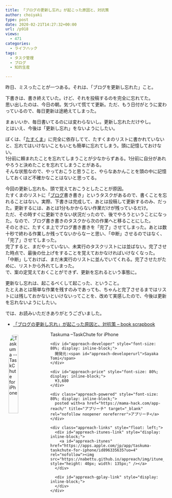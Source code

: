 ```yaml
---
title: 「ブログの更新し忘れ」が起こった原因と、対抗策
author: choiyaki
type: post
date: 2020-02-21T14:27:32+00:00
url: /p918
views:
  - 471
categories:
  - ライフハック
tags:
  - タスク管理
  - ブログ
  - 知的生産

---
```

昨日、ミスったことが一つある。それは、「ブログを更新し忘れた」こと。

下書きは、書き終えていた。けど、それを投稿するのを完全に忘れてた。  
思い出したのは、今日の朝。気づいて慌てて更新。ただ、もう日付がとうに変わっているので、毎日更新は途絶えてしまった。

まぁいいか、毎日書いてるのには変わらないし。更新し忘れただけやし。  
とはいえ、今後は「更新し忘れ」をないようにしたい。

ぼくは、「[たすくま][1]」に完全に依存してて、たすくまのリストに書かれていないと、忘れてはいけないこともいとも簡単に忘れてしまう。頭に記憶しておけない。  
1分前に頼まれたことを忘れてしまうことが少なからずある。1分前に自分があれやろうと決めたことを忘れてしまうことがある。  
そんな状態なので、やっておこうと思うこと、やらなあかんことを頭の中に記憶しておくほど不確かなことはないと思ってる。

今回の更新し忘れも、頭で覚えておこうとしたことが原因。  
たすくまのリストに「[ブログ][2]書き書き」というタスクがあるので、書くことを忘れることはない。実際、下書きは完成して、あとは投稿して更新するのみ、だった。更新するには、あとは1分もかからない作業だけが残っているだけ。  
ただ、その時すぐに更新できない状況だったので、後でやろうということになった。なので、ブログ書き書きのタスクから次の作業へと移ることにした。  
そのときに、たすくま上でブログ書き書きを「完了」させてしまった。あとは数十秒で終わる作業しか残ってないからなーと思い、「中断」させるのではなく、「完了」させてしまった。  
完了すると、まだやっていない、未実行のタスクリストには並ばない。完了させた時点で、最後の仕上げをすることを覚えておかなければいけなくなった。  
「中断」しておけば、まだ未実行のリストに並んでいてくれる。完了させたがために、リストから外れてしまった。  
で、案の定覚えておくことができず、更新を忘れるという事態に。

更新なし忘れは、起こるべくして起こった、ということ。  
たとえあとは簡単な作業を残すのみであっても、ちゃんと完了させるまではリストには残しておかないといけないってことを、改めて実感したので、今後は更新を忘れないようにしたい。

では、お読みいただきありがとうございました。

  * [「ブログの更新し忘れ」が起こった原因と、対抗策 &#8211; book scrapbook][3]

<div id="appreach-box" style="text-align: left;">
  <img src="https://i0.wp.com/is4-ssl.mzstatic.com/image/thumb/Purple123/v4/bf/86/bb/bf86bb03-02d3-4d2c-90ae-a1f1eb06b136/source/512x512bb.jpg?w=660&#038;ssl=1" alt="Taskuma --TaskChute for iPhone" id="appreach-image" style="float: left; margin: 10px; width: 25%; max-width: 120px; border-top-left-radius: 10%; border-top-right-radius: 10%; border-bottom-right-radius: 10%; border-bottom-left-radius: 10%;" data-recalc-dims="1" /></p> 
  
  <div class="appreach-info" style="margin: 10px;">
    <div id="appreach-appname">
      Taskuma &#8211;TaskChute for iPhone
    </div>
    
    <div id="appreach-developer" style="font-size: 80%; display: inline-block;">
      開発元:<span id="appreach-developerurl">Sayaka Tomi</span>
    </div>
    
    <div id="appreach-price" style="font-size: 80%; display: inline-block;">
      ¥3,680
    </div>
    
    <div class="appreach-powered" style="font-size: 80%; display: inline-block;">
      posted with<a href="https://mama-hack.com/app-reach/" title="アプリーチ" target="_blank" rel="nofollow noopener noreferrer">アプリーチ</a>
    </div>
    
    <div class="appreach-links" style="float: left;">
      <div id="appreach-itunes-link" style="display: inline-block;">
        <a id="appreach-itunes" href="https://apps.apple.com/jp/app/taskuma-taskchute-for-iphone/id896335635?uo=4" rel="nofollow"><img src="https://nabettu.github.io/appreach/img/itune_ja.svg" style="height: 40px; width: 135px;" /></a>
      </div>
      
      <div id="appreach-gplay-link" style="display: inline-block;">
      </div>
    </div>
  </div>
  
  <div class="appreach-footer" style="margin-bottom: 10px; clear: left;">
  </div>
</div>

 [1]: https://scrapbox.io/choiyaki-hondana/%E3%81%9F%E3%81%99%E3%81%8F%E3%81%BE
 [2]: https://scrapbox.io/choiyaki-hondana/%E3%83%96%E3%83%AD%E3%82%B0
 [3]: https://scrapbox.io/choiyaki-hondana/%E3%80%8C%E3%83%96%E3%83%AD%E3%82%B0%E3%81%AE%E6%9B%B4%E6%96%B0%E3%81%97%E5%BF%98%E3%82%8C%E3%80%8D%E3%81%8C%E8%B5%B7%E3%81%93%E3%81%A3%E3%81%9F%E5%8E%9F%E5%9B%A0%E3%81%A8%E3%80%81%E5%AF%BE%E6%8A%97%E7%AD%96